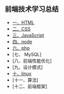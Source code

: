 ## 前端技术学习总结

- [一、HTML][1]
- [二、CSS ][2]
- [三、JavaScript ][3]
- [四、node ][4]
- [六、php ][4]
- [七、 MySQL]
- [八、前端性能优化]
- [九、设计模式]
- [十、linux ][10]
- [十一、算法]
- [十二、前端框架]

[1]: https://github.com/4sean/4sean.github.io/tree/master/pages/html/index.md
[2]: https://github.com/4sean/4sean.github.io/tree/master/pages/css/index.md
[3]: https://github.com/4sean/4sean.github.io/tree/master/pages/javaScript/index.md
[4]: https://github.com/4sean/4sean.github.io/tree/master/pages/php/index.md
[10]: https://github.com/4sean/4sean.github.io/tree/master/pages/css/index.md
[11]: https://github.com/4sean/4sean.github.io/tree/master/pages/css/index.md
